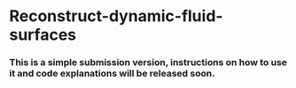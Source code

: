 # Reconstruct-dynamic-fluid-surfaces
### This is a simple submission version, instructions on how to use it and code explanations will be released soon.
